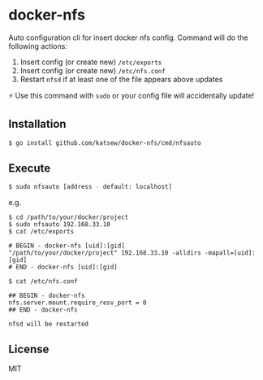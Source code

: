# docker-nfs

Auto configuration cli for insert docker nfs config.
Command will do the following actions:

1. Insert config (or create new) `/etc/exports`
2. Insert config (or create new) `/etc/nfs.conf`
3. Restart `nfsd` if at least one of the file appears above updates

:zap: Use this command with `sudo` or your config file will accidentally update!

## Installation

```bash
$ go install github.com/katsew/docker-nfs/cmd/nfsauto
```

## Execute

```bash
$ sudo nfsauto [address - default: localhost]
```

e.g.

```
$ cd /path/to/your/docker/project
$ sudo nfsauto 192.168.33.10
$ cat /etc/exports

# BEGIN - docker-nfs [uid]:[gid]
"/path/to/your/docker/project" 192.168.33.10 -alldirs -mapall=[uid]:[gid]
# END - docker-nfs [uid]:[gid]

$ cat /etc/nfs.conf

## BEGIN - docker-nfs
nfs.server.mount.require_resv_port = 0
## END - docker-nfs

nfsd will be restarted
```

## License

MIT
